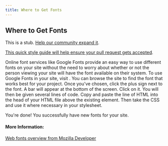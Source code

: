 ```yaml
---
title: Where to Get Fonts
---
```

## Where to Get Fonts

This is a stub. <a href='https://github.com/freecodecamp/guides/tree/master/src/pages/typography/where-to-get-fonts/index.md' target='_blank' rel='nofollow'>Help our community expand it</a>.

<a href='https://github.com/freecodecamp/guides/blob/master/README.md' target='_blank' rel='nofollow'>This quick style guide will help ensure your pull request gets accepted</a>.

<!-- The article goes here, in GitHub-flavored Markdown. Feel free to add YouTube videos, images, and CodePen/JSBin embeds  -->
Online font services like Google Fonts provide an easy way to use different fonts on your site without the need to worry about whether or not the person viewing your site will have the font available on their system. To use Google Fonts in your site, visit <a href="https://fonts.google.com/"></a>. You can browse the site to find the font that works best for your project. Once you've chosen, click the plus sign next to the font. A bar will appear at the bottom of the screen. Click on it. You will then be given several lines of code. Copy and paste the line of HTML into the head of your HTML file above the existing <link> element. Then take the CSS and use it where necessary in your stylesheet. 

You're done! You successfully have new fonts for your site.

#### More Information:
<!-- Please add any articles you think might be helpful to read before writing the article -->
<a href="https://developer.mozilla.org/en-US/docs/Learn/CSS/Styling_text/Web_fonts">Web fonts overview from Mozilla Developer</a>

